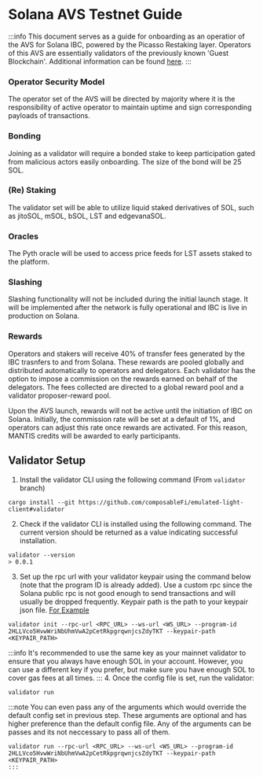 # Solana AVS Testnet Guide

:::info
This document serves as a guide for onboarding as an operatior of the AVS for Solana IBC, powered by the Picasso Restaking layer. Operators of this AVS are essentially validators of the previously known 'Guest Blockchain'. Additional information can be found [here](../technology/restaking/sol-ibc-avs.md).
:::

### Operator Security Model
The operator set of the AVS will be directed by majority where it is the responsibility of active operator to maintain uptime and sign corresponding payloads of transactions.

### Bonding

Joining as a validator will require a bonded stake to keep participation gated from malicious actors easily onboarding. The size of the bond will be 25 SOL.

### (Re) Staking
The validator set will be able to utilize liquid staked derivatives of SOL, such as jitoSOL, mSOL, bSOL, LST and edgevanaSOL.   

### Oracles
The Pyth oracle will be used to access price feeds for LST assets staked to the platform. 

### Slashing 
Slashing functionality will not be included during the initial launch stage. It will be implemented after the network is fully operational and IBC is live in production on Solana.

### Rewards 
Operators and stakers will receive 40% of transfer fees generated by the IBC trasnfers to and from Solana. These rewards are pooled globally and distributed automatically to operators and delegators. Each validator has the option to impose a commission on the rewards earned on behalf of the delegators. The fees collected are directed to a global reward pool and a validator proposer-reward pool.

Upon the AVS launch, rewards will not be active until the initiation of IBC on Solana. Initially, the commission rate will be set at a default of 1%, and operators can adjust this rate once rewards are activated. For this reason, MANTIS credits will be awarded to early participants.
## Validator Setup

1. Install the validator CLI using the following command (From `validator` branch) 
```
cargo install --git https://github.com/composableFi/emulated-light-client#validator
```
2. Check if the validator CLI is installed using the following command. The current version should be returned as a value indicating successful installation.
```
validator --version
> 0.0.1
```
3. Set up the rpc url with your validator keypair using the command below (note that the program ID is already added). Use a custom 
rpc since the Solana public rpc is not good enough to send transactions and will usually be dropped frequently. Keypair path is the path to your keypair json file. [For Example](https://github.com/ComposableFi/emulated-light-client/blob/2313bbd4c1f838ce36b894e781ede5eb63b7c698/solana/solana-ibc/keypair.json)
```
validator init --rpc-url <RPC_URL> --ws-url <WS_URL> --program-id 2HLLVco5HvwWriNbUhmVwA2pCetRkpgrqwnjcsZdyTKT --keypair-path <KEYPAIR_PATH>
```
:::info
It's recommended to use the same key as your mainnet validator to ensure that you always have enough SOL in your account. However, you can use a different key if you prefer, but make sure you have enough SOL to cover gas fees at all times.
:::
4. Once the config file is set, run the validator: 
```
validator run
```
:::note
You can even pass any of the arguments which would override the default config set in previous step. These arguments are
optional and has higher preference than the default config file. Any of the arguments can be passes and its not neccessary to pass
all of them.
```
validator run --rpc-url <RPC_URL> --ws-url <WS_URL> --program-id 2HLLVco5HvwWriNbUhmVwA2pCetRkpgrqwnjcsZdyTKT --keypair-path <KEYPAIR_PATH>
:::
